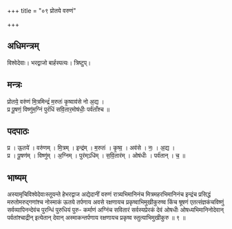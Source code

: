 +++
title = "०९ प्रोतये वरुणं"

+++
## अधिमन्त्रम्
विश्वेदेवाः। भरद्वाजो बार्हस्पत्यः। त्रिष्टुप्।

## मन्त्रः
प्रोतये॒ वरु॑णं मि॒त्रमिन्द्रं॑ म॒रुतः॑ कृ॒ष्वाव॑से नो अ॒द्य ।  
प्र पू॒षणं॒ विष्णु॑म॒ग्निं पुरं॑धिं सवि॒तार॒मोष॑धीः॒ पर्व॑ताँश्च ॥

## पदपाठः
प्र । ऊ॒तये॑ । वरु॑णम् । मि॒त्रम् । इन्द्र॑म् । म॒रुतः॑ । कृ॒ष्व॒ । अव॑से । नः॒ । अ॒द्य ।  
प्र । पू॒षण॑म् । विष्णु॑म् । अ॒ग्निम् । पुर॑म्ऽधि॑म् । स॒वि॒तार॑म् । ओष॑धीः । पर्व॑तान् । च॒ ॥

## भाष्यम्
अस्यामृचिविश्वेदेवाःस्तूयन्ते हेभरद्वाज अद्येदानीं वरुणं रात्र्यभिमानिनंच मित्रमहरभिमानिनंच इन्द्रंच प्रसिद्धं मरुतोमरुद्गणांश्च नोस्माकं ऊतये तर्पणाय अवसे रक्षणायच प्रकृष्वाभिमुखीकुरुष्व किंच षूषणं एतत्संज्ञकंचविष्णुं सर्वव्यापिनन्देवंच पुरन्धिं पुरुधियं पुरु- कर्माणं अग्निंच सवितारं सर्वस्यप्रेरकं देवं ओषधीः ओषध्यभिमानिनोदेवान् पर्वतांश्चाद्रीन् इत्येतान् देवान् अस्माकन्तर्पणाय रक्षणायच प्रकृष्व स्तुत्याभिमुखीकुरु ॥ ९ ॥